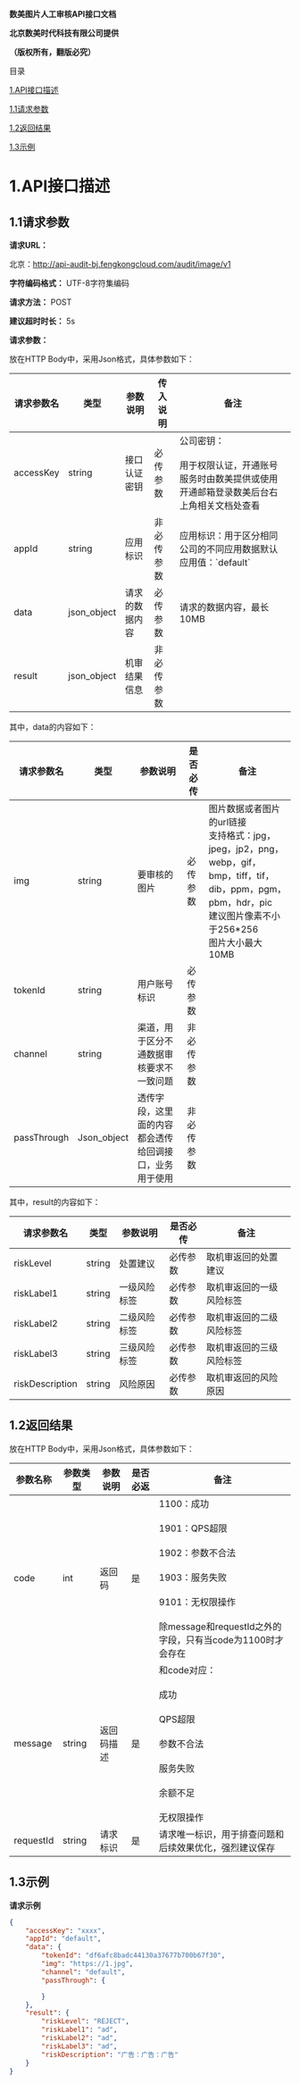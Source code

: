 **数美图片人工审核API接口文档**

**北京数美时代科技有限公司提供**

**（版权所有，翻版必究）**

目录

[1.API接口描述 ](#_Toc85617988)

[1.1请求参数 ](#_Toc85617989)

[1.2返回结果 ](#_Toc85617990)

[1.3示例 ](#_Toc85617991)



# **1.API接口描述**

## 1.1请求参数

**请求URL：**

北京：<http://api-audit-bj.fengkongcloud.com/audit/image/v1>

**字符编码格式：** UTF-8字符集编码

**请求方法：** POST

**建议超时时长：** 5s

**请求参数：**

放在HTTP Body中，采用Json格式，具体参数如下：

| **请求参数名** | **类型** | **参数说明** | **传入说明** | **备注** |
| --- | --- | --- | --- | --- |
| accessKey | string | 接口认证密钥 | 必传参数 | 公司密钥：<br><br>用于权限认证，开通账号服务时由数美提供或使用开通邮箱登录数美后台右上角相关文档处查看 |
| appId | string | 应用标识 | 非必传参数 | 应用标识：用于区分相同公司的不同应用数据默认应用值：\`default\` |
| data | json_object | 请求的数据内容 | 必传参数 | 请求的数据内容，最长10MB |
| result | json_object | 机审结果信息	 | 非必传参数 |  |


其中，data的内容如下：

| **请求参数名** | **类型** | **参数说明** | **是否必传** | **备注** |
| --- | --- | --- | --- | --- |
| img | string | 要审核的图片 | 必传参数|图片数据或者图片的url链接<br>支持格式：jpg，jpeg，jp2，png，webp，gif，bmp，tiff，tif，dib，ppm，pgm，pbm，hdr，pic<br>建议图片像素不小于256*256<br>图片大小最大10MB |
| tokenId | string | 用户账号标识 | 必传参数 |     |
| channel | string | 渠道，用于区分不通数据审核要求不一致问题 | 非必传参数 |     |
| passThrough | Json_object | 透传字段，这里面的内容都会透传给回调接口，业务用于使用 | 非必传参数 |     |



其中，result的内容如下：


| **请求参数名** | **类型** | **参数说明** | **是否必传** | **备注** |
| --- | --- | --- | --- | --- |
| riskLevel | string | 处置建议	 | 必传参数 |取机审返回的处置建议   |
| riskLabel1 | string | 一级风险标签 | 必传参数 | 取机审返回的一级风险标签 |
| riskLabel2 | string | 二级风险标签 | 必传参数 | 取机审返回的二级风险标签 |
| riskLabel3 | string | 三级风险标签 | 必传参数 | 取机审返回的三级风险标签 |
| riskDescription | string | 风险原因 | 必传参数 | 取机审返回的风险原因 |


## 1.2返回结果

放在HTTP Body中，采用Json格式，具体参数如下：

| **参数名称** | **参数类型** | **参数说明** | **是否必返** | **备注** |
| --- | --- | --- | --- | --- |
| code | int | 返回码 | 是   | 1100：成功<br><br>1901：QPS超限<br><br>1902：参数不合法<br><br>1903：服务失败<br><br>9101：无权限操作<br><br>除message和requestId之外的字段，只有当code为1100时才会存在 |
| message | string | 返回码描述 | 是   | 和code对应：<br><br>成功<br><br>QPS超限<br><br>参数不合法<br><br>服务失败<br><br>余额不足<br><br>无权限操作 |
| requestId | string | 请求标识 | 是   | 请求唯一标识，用于排查问题和后续效果优化，强烈建议保存 |

## 1.3示例

**请求示例**
```json
{
    "accessKey": "xxxx",
    "appId": "default",
    "data": {
        "tokenId": "df6afc8badc44130a37677b700b67f30",
        "img": "https://1.jpg",
        "channel": "default",
        "passThrough": {

        }
    },
    "result": {
        "riskLevel": "REJECT",
        "riskLabel1": "ad",
        "riskLabel2": "ad",
        "riskLabel3": "ad",
        "riskDescription": "广告：广告：广告"
    }
}
```  
